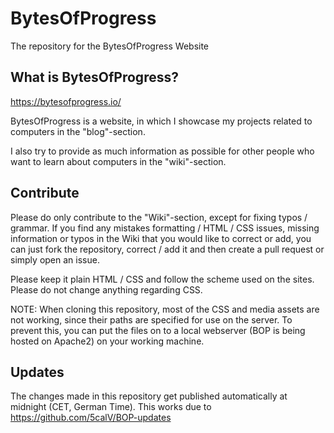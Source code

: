 # BytesOfProgress
The repository for the BytesOfProgress Website

## What is BytesOfProgress?

https://bytesofprogress.io/

BytesOfProgress is a website, in which I showcase my projects related to computers in the "blog"-section.

I also try to provide as much information as possible for other people who want to learn about computers in the "wiki"-section.

## Contribute

Please do only contribute to the "Wiki"-section, except for fixing typos / grammar.
If you find any mistakes formatting / HTML / CSS issues, missing information or typos in the Wiki that you would like to correct or add, you can just fork the repository, correct / add it and then create a pull request or simply open an issue.

Please keep it plain HTML / CSS and follow the scheme used on the sites. Please do not change anything regarding CSS.

NOTE: When cloning this repository, most of the CSS and media assets are not working, since their paths are specified for use on the server. To prevent this, you can put the files on to a local webserver (BOP is being hosted on Apache2) on your working machine.

## Updates

The changes made in this repository get published automatically at midnight (CET, German Time).
This works due to https://github.com/5calV/BOP-updates